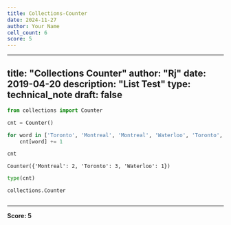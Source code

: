 ```yaml
---
title: Collections-Counter
date: 2024-11-27
author: Your Name
cell_count: 6
score: 5
---
```


---
title: "Collections Counter"
author: "Rj"
date: 2019-04-20
description: "List Test"
type: technical_note
draft: false
---

```python
from collections import Counter
```


```python
cnt = Counter()

for word in ['Toronto', 'Montreal', 'Montreal', 'Waterloo', 'Toronto', 'Toronto']:
    cnt[word] += 1
```


```python
cnt
```




    Counter({'Montreal': 2, 'Toronto': 3, 'Waterloo': 1})




```python
type(cnt)
```




    collections.Counter




```python

```


---
**Score: 5**